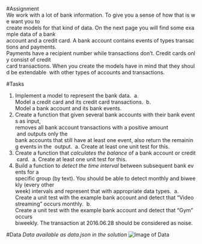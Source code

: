 #Assignment 
We work with a lot of bank information. To give you a sense of how that is we want you to 
create models for that kind of data. On the next page you will find some example data of a bank 
account and a credit card. A bank account contains events of types transactions and payments. 
Payments have a recipient number while transactions don’t. Credit cards only consist of credit 
card transactions. When you create the models have in mind that they should be​ extendable 
with other types of accounts and transactions. 

#Tasks 
1. Implement a model to represent the bank data. 
a. Model a credit card and its credit card transactions. 
b. Model a bank account and its bank events. 
2. Create a function that given several bank accounts with their bank events as input, 
removes all bank account transactions with a positive amount​ and outputs only the 
bank accounts that still have at least one event, also return the remaining events in the 
output. 
a. Create at least one unit test for this. 
3. Create a function that *calculates the balance* of a bank account or credit card. 
a. Create at least one unit test for this. 
4. Build a function to *detect the time interval* between subsequent bank events for a 
specific group (by text). You should be able to detect monthly and biweekly (every other 
week) intervals and represent that with appropriate data types. 
a. Create a unit test with the example bank account and detect that “Video 
streaming” occurs monthly. 
b. Create a unit test with the example bank account and detect that “Gym” occurs 
biweekly. The transaction at 2016.06.28 should be considered as noise. 

#Data
*Data available as data.json in the solution*
![Image of Data](https://vgy.me/xb5xdt.png)
